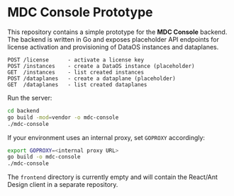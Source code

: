 # MDC Console Prototype

This repository contains a simple prototype for the **MDC Console** backend. The
backend is written in Go and exposes placeholder API endpoints for license
activation and provisioning of DataOS instances and dataplanes.

```
POST /license      - activate a license key
POST /instances    - create a DataOS instance (placeholder)
GET  /instances    - list created instances
POST /dataplanes   - create a dataplane (placeholder)
GET  /dataplanes   - list created dataplanes
```

Run the server:

```bash
cd backend
go build -mod=vendor -o mdc-console
./mdc-console
```

If your environment uses an internal proxy, set `GOPROXY` accordingly:

```bash
export GOPROXY=<internal proxy URL>
go build -o mdc-console
./mdc-console
```

The `frontend` directory is currently empty and will contain the React/Ant
Design client in a separate repository.
